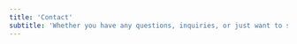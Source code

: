 ```yaml
---
title: 'Contact'
subtitle: 'Whether you have any questions, inquiries, or just want to say hi, my inbox is always open!'
---
```

